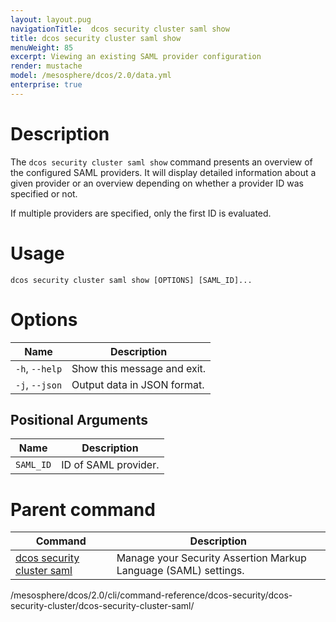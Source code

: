 ```yaml
---
layout: layout.pug
navigationTitle:  dcos security cluster saml show
title: dcos security cluster saml show
menuWeight: 85
excerpt: Viewing an existing SAML provider configuration
render: mustache
model: /mesosphere/dcos/2.0/data.yml
enterprise: true
---
```


# Description

The `dcos security cluster saml show` command presents an overview of the configured SAML providers. It will display detailed information about a given provider or an overview depending  on whether a provider ID was specified or not.

If multiple providers are specified, only the first ID is evaluated.

# Usage

```
dcos security cluster saml show [OPTIONS] [SAML_ID]...
```

# Options

| Name | Description |
|-----------------|-----------------|
|  `-h`, `--help` |   Show this message and exit. |
|  `-j`, `--json` |   Output data in JSON format. |

## Positional Arguments

| Name | Description |
|--------|------------------|
| `SAML_ID` | ID of SAML provider. |

# Parent command

| Command | Description |
|---------|-------------|
| [dcos security cluster saml](/mesosphere/dcos/2.0/cli/command-reference/dcos-security/dcos-security-cluster/dcos-security-cluster-saml//) | Manage your Security Assertion Markup Language (SAML) settings. |


/mesosphere/dcos/2.0/cli/command-reference/dcos-security/dcos-security-cluster/dcos-security-cluster-saml/
